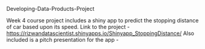 Developing-Data-Products-Project

Week 4 course project includes a shiny app to predict the stopping distance of car based upon its speed.
Link to the project - https://rizwandatascientist.shinyapps.io/Shinyapp_StoppingDistance/
Also included is a pitch presentation for the app - 
